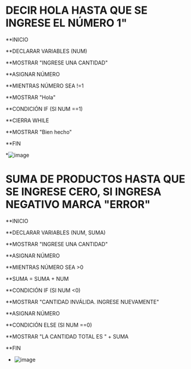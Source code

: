 # DECIR HOLA HASTA QUE SE INGRESE EL NÚMERO 1"
**INICIO

**DECLARAR VARIABLES (NUM)

**MOSTRAR "INGRESE UNA CANTIDAD"

**ASIGNAR NÚMERO

**MIENTRAS NÚMERO SEA !=1

**MOSTRAR "Hola"

**CONDICIÓN IF (SI NUM ==1)

**CIERRA WHILE

**MOSTRAR "Bien hecho"

**FIN

*![image](https://user-images.githubusercontent.com/99224635/165371659-737dd34c-79ff-44d1-900d-9cf87be4c1fc.png)



# SUMA DE PRODUCTOS HASTA QUE SE INGRESE CERO, SI INGRESA NEGATIVO MARCA "ERROR"

**INICIO

**DECLARAR VARIABLES (NUM, SUMA)

**MOSTRAR "INGRESE UNA CANTIDAD"

**ASIGNAR NÚMERO

**MIENTRAS NÚMERO SEA >0

**SUMA = SUMA + NUM

**CONDICIÓN IF (SI NUM <0)

**MOSTRAR "CANTIDAD INVÁLIDA. INGRESE NUEVAMENTE"

**ASIGNAR NÚMERO

**CONDICIÓN ELSE (SI NUM ==0)

**MOSTRAR "LA CANTIDAD TOTAL ES " + SUMA

**FIN


* ![image](https://user-images.githubusercontent.com/99224635/165429935-b1fdbddd-c45c-4a3d-83f3-121016dcfc56.png)



